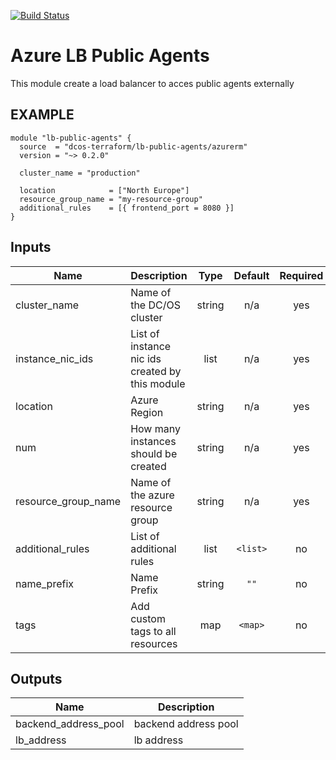 [![Build Status](https://jenkins-terraform.mesosphere.com/service/dcos-terraform-jenkins/buildStatus/icon?job=dcos-terraform%2Fterraform-azurerm-lb-public-agents%2Fsupport%252F0.2.x)](https://jenkins-terraform.mesosphere.com/service/dcos-terraform-jenkins/job/dcos-terraform/job/terraform-azurerm-lb-public-agents/job/support%252F0.2.x/)

Azure LB Public Agents
============
This module create a load balancer to acces public agents externally

EXAMPLE
-------

```hcl
module "lb-public-agents" {
  source  = "dcos-terraform/lb-public-agents/azurerm"
  version = "~> 0.2.0"

  cluster_name = "production"

  location            = ["North Europe"]
  resource_group_name = "my-resource-group"
  additional_rules    = [{ frontend_port = 8080 }]
}
```

## Inputs

| Name | Description | Type | Default | Required |
|------|-------------|:----:|:-----:|:-----:|
| cluster\_name | Name of the DC/OS cluster | string | n/a | yes |
| instance\_nic\_ids | List of instance nic ids created by this module | list | n/a | yes |
| location | Azure Region | string | n/a | yes |
| num | How many instances should be created | string | n/a | yes |
| resource\_group\_name | Name of the azure resource group | string | n/a | yes |
| additional\_rules | List of additional rules | list | `<list>` | no |
| name\_prefix | Name Prefix | string | `""` | no |
| tags | Add custom tags to all resources | map | `<map>` | no |

## Outputs

| Name | Description |
|------|-------------|
| backend\_address\_pool | backend address pool |
| lb\_address | lb address |

